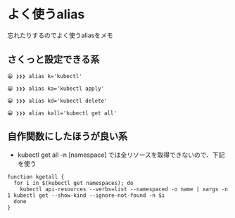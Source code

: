 # よく使うalias

忘れたりするのでよく使うaliasをメモ

## さくっと設定できる系
```
😀 ❯❯❯ alias k='kubectl'

😀 ❯❯❯ alias ka='kubectl apply'

😀 ❯❯❯ alias kd='kubectl delete'

😀 ❯❯❯ alias kall='kubectl get all'
```

## 自作関数にしたほうが良い系
- kubectl get all -n [namespace] では全リソースを取得できないので、下記を使う
```
function kgetall {
  for i in $(kubectl get namespaces); do
    kubectl api-resources --verbs=list --namespaced -o name | xargs -n 1 kubectl get --show-kind --ignore-not-found -n $i
  done
}
```
